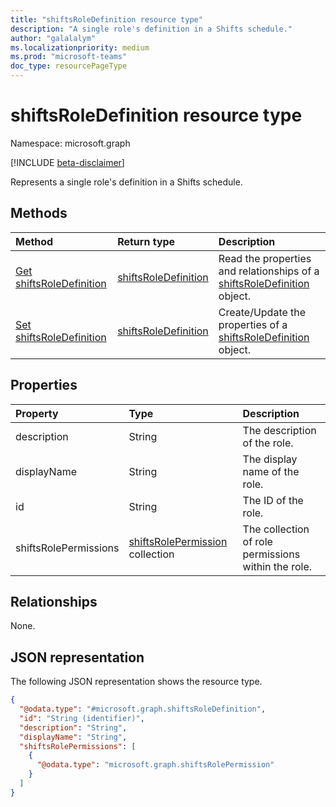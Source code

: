 ```yaml
---
title: "shiftsRoleDefinition resource type"
description: "A single role's definition in a Shifts schedule."
author: "galalalym"
ms.localizationpriority: medium
ms.prod: "microsoft-teams"
doc_type: resourcePageType
---
```


# shiftsRoleDefinition resource type

Namespace: microsoft.graph

[!INCLUDE [beta-disclaimer](../../includes/beta-disclaimer.md)]

Represents a single role's definition in a Shifts schedule.

## Methods
|Method|Return type|Description|
|:---|:---|:---|
|[Get shiftsRoleDefinition](../api/shiftsroledefinition-get.md)|[shiftsRoleDefinition](../resources/shiftsroledefinition.md)|Read the properties and relationships of a [shiftsRoleDefinition](../resources/shiftsroledefinition.md) object.|
|[Set shiftsRoleDefinition](../api/shiftsroledefinition-update.md)|[shiftsRoleDefinition](../resources/shiftsroledefinition.md)|Create/Update the properties of a [shiftsRoleDefinition](../resources/shiftsroledefinition.md) object.|

## Properties
|Property|Type|Description|
|:---|:---|:---|
|description|String|The description of the role.|
|displayName|String|The display name of the role.|
|id|String|The ID of the role.|
|shiftsRolePermissions|[shiftsRolePermission](../resources/shiftsrolepermission.md) collection|The collection of role permissions within the role.|

## Relationships
None.

## JSON representation
The following JSON representation shows the resource type.
<!-- {
  "blockType": "resource",
  "keyProperty": "id",
  "@odata.type": "microsoft.graph.shiftsRoleDefinition",
  "openType": false
}
-->
``` json
{
  "@odata.type": "#microsoft.graph.shiftsRoleDefinition",
  "id": "String (identifier)",
  "description": "String",
  "displayName": "String",
  "shiftsRolePermissions": [
    {
      "@odata.type": "microsoft.graph.shiftsRolePermission"
    }
  ]
}
```

